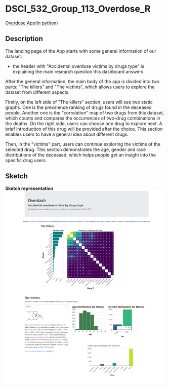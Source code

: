 # DSCI_532_Group_113_Overdose_R

[Overdose App(in python)](https://group-113-overdose.herokuapp.com/)

## Description
The landing page of the App starts with some general information of our dataset: 
- the header with "Accidental overdose victims by drugs type" is explaining the main research question this dashboard answers

After the general information, the main body of the app is divided into two parts: "The killers" and "The victims", which allows users to explore the dataset from different aspects.

Firstly, on the left side of "The killers" section, users will see two static graphs. One is the prevalence ranking of drugs found in the deceased people. Another one is the "correlation" map of two drugs from this dataset, which counts and compares the occurrences of two-drug combinations in the deaths. On the right side, users can choose one drug to explore next. A brief introduction of this drug will be provided after the choice. This section enables users to have a general idea about different drugs.

Then, in the "victims" part, users can continue exploring the victims of the selected drug. This section demonstrates the age, gender and race distributions of the deceased, which helps people get an insight into the specific drug users.

## Sketch

**Sketch representation**
![](imgs/final_interface.png)
